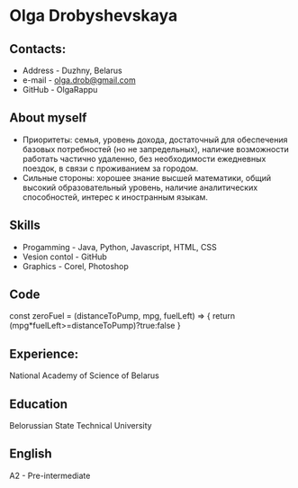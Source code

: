# 	Olga Drobyshevskaya
## Contacts: 
  * Address - Duzhny, Belarus
  * e-mail - olga.drob@gmail.com
  * GitHub - OlgaRappu
## About myself
  * Приоритеты: семья, уровень дохода, достаточный для обеспечения базовых потребностей (но не запредельных), наличие возможности работать частично удаленно, без необходимости ежедневных поездок, в связи с проживанием за городом.
  * Сильные стороны: хорошее знание высшей математики, общий высокий образовательный уровень, наличие аналитических способностей, интерес к иностранным языкам.
## Skills
  * Progamming - Java, Python, Javascript, HTML, CSS
  * Vesion contol - GitHub
  * Graphics - Corel, Photoshop
## Code
const zeroFuel = (distanceToPump, mpg, fuelLeft) => {
 return  (mpg*fuelLeft>=distanceToPump)?true:false
}
## Experience: 
National Academy of Science of Belarus
## Education 
Belorussian State Technical University
## English 
A2 - Pre-intermediate 
